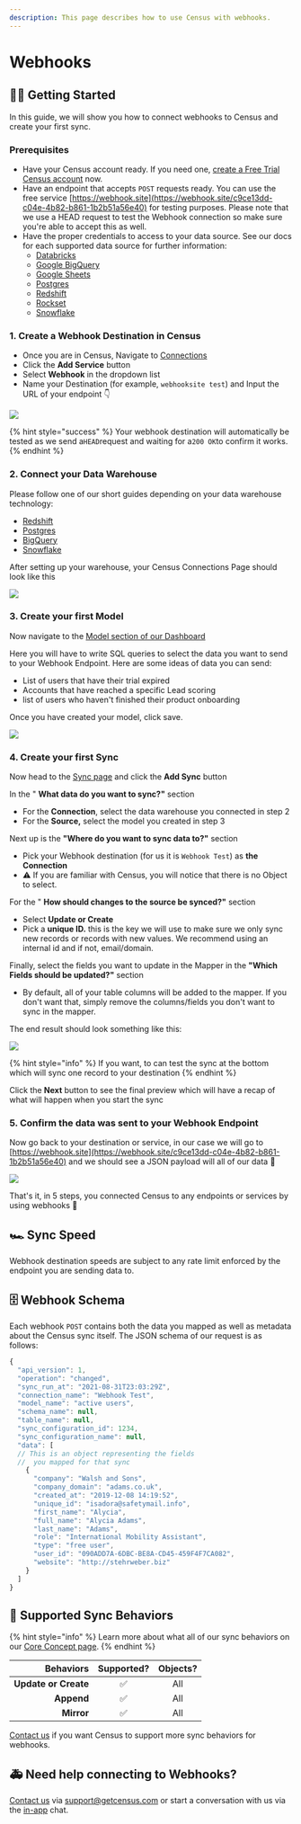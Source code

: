 ```yaml
---
description: This page describes how to use Census with webhooks.
---
```


# Webhooks

## 🏃‍♀️ Getting Started

In this guide, we will show you how to connect webhooks to Census and create your first sync.

### Prerequisites

* Have your Census account ready. If you need one, [create a Free Trial Census account](https://app.getcensus.com/) now.
* Have an endpoint that accepts `POST` requests ready. You can use the free service [https://webhook.site](https://webhook.site/c9ce13dd-c04e-4b82-b861-1b2b51a56e40) for testing purposes. Please note that we use a HEAD request to test the Webhook connection so make sure you're able to accept this as well.&#x20;
* Have the proper credentials to access to your data source. See our docs for each supported data source for further information:
  * [Databricks](https://docs.getcensus.com/sources/databricks)
  * [Google BigQuery](https://docs.getcensus.com/sources/google-bigquery)
  * [Google Sheets](https://docs.getcensus.com/sources/google-sheets)
  * [Postgres](https://docs.getcensus.com/sources/postgres)
  * [Redshift](https://docs.getcensus.com/sources/redshift)
  * [Rockset](https://docs.getcensus.com/sources/rockset)
  * [Snowflake](https://docs.getcensus.com/sources/snowflake)

### 1. Create a Webhook Destination in Census

* Once you are in Census, Navigate to [Connections](https://app.getcensus.com/connections)
* Click the **Add Service** button
* Select **Webhook** in the dropdown list
* Name your Destination (for example, `webhooksite test`) and Input the URL of your endpoint  👇

![](../.gitbook/assets/screely-1630450119455.png)

{% hint style="success" %}
Your webhook destination will automatically be tested as we send a`HEAD`request and waiting for a`200 OK`to confirm it works.
{% endhint %}

### 2. Connect your Data Warehouse

Please follow one of our short guides depending on your data warehouse technology:

* [Redshift](https://help.getcensus.com/article/10-configuring-redshift-postgresql-access)
* [Postgres](https://help.getcensus.com/article/10-configuring-redshift-postgresql-access)
* [BigQuery](https://help.getcensus.com/article/21-configuring-bigquery-access)
* [Snowflake](https://help.getcensus.com/article/8-configuring-snowflake-access)

After setting up your warehouse, your Census Connections Page should look like this

![](../.gitbook/assets/screely-1630450333687.png)

### 3. Create your first Model

Now navigate to the [Model section of our Dashboard](https://app.getcensus.com/models)

Here you will have to write SQL queries to select the data you want to send to your Webhook Endpoint. Here are some ideas of data you can send:

* List of users that have their trial expired
* Accounts that have reached a specific Lead scoring
* list of users who haven't finished their product onboarding

Once you have created your model, click save.&#x20;

![](https://s3.amazonaws.com/helpscout.net/docs/assets/5bb7d5d0042863158cc71f7e/images/5f6563834cedfd00173b9a49/file-zg53SxxpoO.png)

### 4. Create your first Sync

Now head to the [Sync page](https://app.getcensus.com/syncs) and click the **Add Sync** button

In the " **What data do you want to sync?"** section

* For the **Connection**, select the data warehouse you connected in step 2
* For the **Source,**  select the model you created in step 3

Next up is the **"Where do you want to sync data to?"** section

* Pick your Webhook destination (for us it is `Webhook Test`) as **the Connection**
* ⚠️ If you are familiar with Census, you will notice that there is no Object to select.

For the " **How should changes to the source be synced?"** section&#x20;

* Select **Update or Create**
* Pick a **unique ID.** this is the key we will use to make sure we only sync new records or records with new values. We recommend using an internal id and if not, email/domain.

Finally, select the fields you want to update in the Mapper in the **"Which Fields should be updated?"** section

* By default, all of your table columns will be added to the mapper. If you don't want that, simply remove the columns/fields you don't want to sync in the mapper.

The end result should look something like this:

![](../.gitbook/assets/screely-1630450861857.png)

{% hint style="info" %}
If you want, to can test the sync at the bottom which will sync one record to your destination
{% endhint %}

Click the **Next** button to see the final preview which will have a recap of what will happen when you start the sync

### 5. Confirm the data was sent to your Webhook Endpoint

Now go back to your destination or service, in our case we will go to [https://webhook.site](https://webhook.site/c9ce13dd-c04e-4b82-b861-1b2b51a56e40) and we should see a JSON payload will all of our data 🎉

![](../.gitbook/assets/screely-1630451103960.png)

That's it, in 5 steps, you connected Census to any endpoints or services by using webhooks 🎉

## 🏎 Sync Speed

Webhook destination speeds are subject to any rate limit enforced by the endpoint you are sending data to.

## 🗄 Webhook Schema

Each webhook `POST` contains both the data you mapped as well as metadata about the Census sync itself. The JSON schema of our request is as follows:

```javascript
{
  "api_version": 1,
  "operation": "changed",
  "sync_run_at": "2021-08-31T23:03:29Z",
  "connection_name": "Webhook Test",
  "model_name": "active users",
  "schema_name": null,
  "table_name": null,
  "sync_configuration_id": 1234,
  "sync_configuration_name": null,
  "data": [
  // This is an object representing the fields
  //  you mapped for that sync
    {
      "company": "Walsh and Sons",
      "company_domain": "adams.co.uk",
      "created_at": "2019-12-08 14:19:52",
      "unique_id": "isadora@safetymail.info",
      "first_name": "Alycia",
      "full_name": "Alycia Adams",
      "last_name": "Adams",
      "role": "International Mobility Assistant",
      "type": "free user",
      "user_id": "090ADD7A-6DBC-BE8A-CD45-459F4F7CA082",
      "website": "http://stehrweber.biz"
    }
  ]
}
```

## 🔄 Supported Sync Behaviors

{% hint style="info" %}
Learn more about what all of our sync behaviors on our [Core Concept page](../basics/core-concept/#the-different-sync-behaviors).
{% endhint %}

|        **Behaviors** | **Supported?** | **Objects?** |
| -------------------: | :------------: | :----------: |
| **Update or Create** |        ✅       |      All     |
|           **Append** |        ✅       |      All     |
|           **Mirror** |        ✅       |      All     |

[Contact us](mailto:support@getcensus.com) if you want Census to support more sync behaviors for webhooks.

## 🚑 Need help connecting to Webhooks?

[Contact us](mailto:support@getcensus.com) via support@getcensus.com or start a conversation with us via the [in-app](https://app.getcensus.com) chat.
